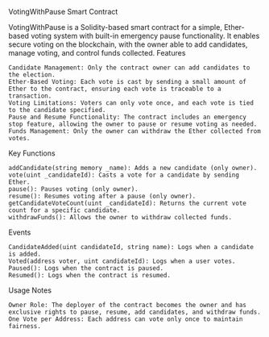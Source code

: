 VotingWithPause Smart Contract

VotingWithPause is a Solidity-based smart contract for a simple, Ether-based voting system with built-in emergency pause functionality. It enables secure voting on the blockchain, with the owner able to add candidates, manage voting, and control funds collected.
Features

    Candidate Management: Only the contract owner can add candidates to the election.
    Ether-Based Voting: Each vote is cast by sending a small amount of Ether to the contract, ensuring each vote is traceable to a transaction.
    Voting Limitations: Voters can only vote once, and each vote is tied to the candidate specified.
    Pause and Resume Functionality: The contract includes an emergency stop feature, allowing the owner to pause or resume voting as needed.
    Funds Management: Only the owner can withdraw the Ether collected from votes.

Key Functions

    addCandidate(string memory _name): Adds a new candidate (only owner).
    vote(uint _candidateId): Casts a vote for a candidate by sending Ether.
    pause(): Pauses voting (only owner).
    resume(): Resumes voting after a pause (only owner).
    getCandidateVoteCount(uint _candidateId): Returns the current vote count for a specific candidate.
    withdrawFunds(): Allows the owner to withdraw collected funds.

Events

    CandidateAdded(uint candidateId, string name): Logs when a candidate is added.
    Voted(address voter, uint candidateId): Logs when a user votes.
    Paused(): Logs when the contract is paused.
    Resumed(): Logs when the contract is resumed.

Usage Notes

    Owner Role: The deployer of the contract becomes the owner and has exclusive rights to pause, resume, add candidates, and withdraw funds.
    One Vote per Address: Each address can vote only once to maintain fairness.

